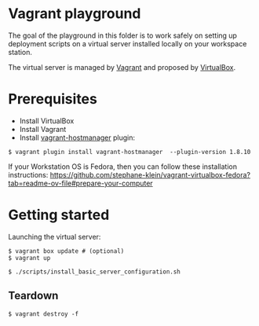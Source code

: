 # Vagrant playground

The goal of the playground in this folder is to work safely on setting up deployment scripts
on a virtual server installed locally on your workspace station.

The virtual server is managed by [Vagrant](https://github.com/hashicorp/vagrant/) and proposed by [VirtualBox](https://en.wikipedia.org/wiki/VirtualBox).

# Prerequisites

- Install VirtualBox
- Install Vagrant
- Install [vagrant-hostmanager](https://github.com/devopsgroup-io/vagrant-hostmanager) plugin:

```
$ vagrant plugin install vagrant-hostmanager  --plugin-version 1.8.10
```

If your Workstation OS is Fedora, then you can follow these installation instructions: https://github.com/stephane-klein/vagrant-virtualbox-fedora?tab=readme-ov-file#prepare-your-computer


# Getting started

Launching the virtual server:

```
$ vagrant box update # (optional)
$ vagrant up
```

```
$ ./scripts/install_basic_server_configuration.sh
```

## Teardown

```
$ vagrant destroy -f
```
